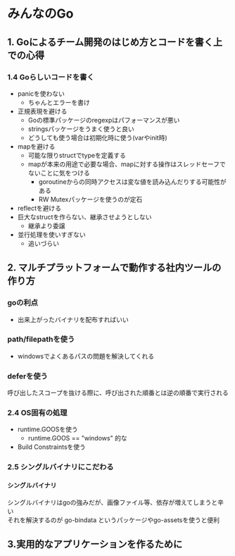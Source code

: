 # みんなのGo
## 1. Goによるチーム開発のはじめ方とコードを書く上での心得
### 1.4 Goらしいコードを書く 
- panicを使わない
    - ちゃんとエラーを書け
- 正規表現を避ける
    - Goの標準パッケージのregexpはパフォーマンスが悪い
    - stringsパッケージをうまく使うと良い
    - どうしても使う場合は初期化時に使う(varやinit時)
- mapを避ける
    - 可能な限りstructでtypeを定義する
    - mapが本来の用途で必要な場合、mapに対する操作はスレッドセーフでないことに気をつける
        - goroutineからの同時アクセスは変な値を読み込んだりする可能性がある
        - RW Mutexパッケージを使うのが定石
- reflectを避ける
- 巨大なstructを作らない、継承させようとしない
    - 継承より委譲
- 並行処理を使いすぎない
    - 追いづらい

## 2. マルチプラットフォームで動作する社内ツールの作り方
### goの利点
- 出来上がったバイナリを配布すればいい

### path/filepathを使う
- windowsでよくあるパスの問題を解決してくれる

### deferを使う
呼び出したスコープを抜ける際に、呼び出された順番とは逆の順番で実行される

### 2.4 OS固有の処理
- runtime.GOOSを使う
    - runtime.GOOS == "windows" 的な
- Build Constraintsを使う

### 2.5 シングルバイナリにこだわる
#### シングルバイナリ
シングルバイナリはgoの強みだが、画像ファイル等、依存が増えてしまうと辛い  
それを解決するのが go-bindata というパッケージやgo-assetsを使うと便利  

## 3.実用的なアプリケーションを作るために
